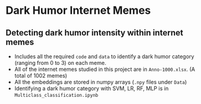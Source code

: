 # Dark Humor Internet Memes
## Detecting dark humor intensity within internet memes
- Includes all the required `code` and `data` to identify a dark humor category (ranging from 0 to 3) on each meme.
- All of the internet memes studied in this project are in `Anno-1000.xlsx`. (A total of 1002 memes)
- All the embeddings are stored in numpy arrays (`.npy` files under `Data`)
- Identifying a dark humor category with SVM, LR, RF, MLP is in `Multiclass_classification.ipynb` 
